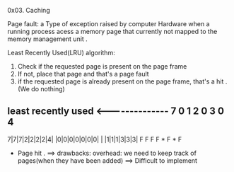 0x03. Caching


Page fault: a Type of exception raised by computer Hardware when a running process acess a memory page that currently not mapped to the memory management unit .

Least Recently Used(LRU) algorithm:

1. Check if the requested page is present on the page frame
2. If not, place that page and that's a page fault
3. if the requested page is already present on the page frame, that's a hit .(We do nothing)


least recently used
<--------------
7 0 1 2 0 3 0 4
---------------
7|7|7|2|2|2|2|4|
 |0|0|0|0|0|0|0|
 | |1|1|1|3|3|3|
F F F F * F * F
* Page hit .
==> drawbacks: overhead: we need to keep track of pages(when they have been added)
==> Difficult to implement